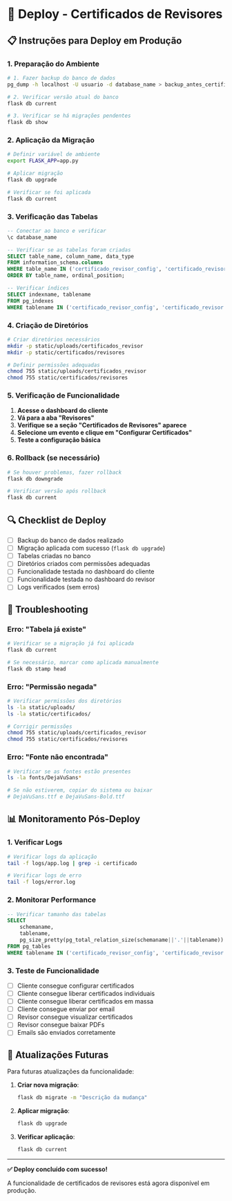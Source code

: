 # 🚀 Deploy - Certificados de Revisores

## 📋 Instruções para Deploy em Produção

### 1. **Preparação do Ambiente**

```bash
# 1. Fazer backup do banco de dados
pg_dump -h localhost -U usuario -d database_name > backup_antes_certificados_revisores.sql

# 2. Verificar versão atual do banco
flask db current

# 3. Verificar se há migrações pendentes
flask db show
```

### 2. **Aplicação da Migração**

```bash
# Definir variável de ambiente
export FLASK_APP=app.py

# Aplicar migração
flask db upgrade

# Verificar se foi aplicada
flask db current
```

### 3. **Verificação das Tabelas**

```sql
-- Conectar ao banco e verificar
\c database_name

-- Verificar se as tabelas foram criadas
SELECT table_name, column_name, data_type 
FROM information_schema.columns 
WHERE table_name IN ('certificado_revisor_config', 'certificado_revisor')
ORDER BY table_name, ordinal_position;

-- Verificar índices
SELECT indexname, tablename 
FROM pg_indexes 
WHERE tablename IN ('certificado_revisor_config', 'certificado_revisor');
```

### 4. **Criação de Diretórios**

```bash
# Criar diretórios necessários
mkdir -p static/uploads/certificados_revisor
mkdir -p static/certificados/revisores

# Definir permissões adequadas
chmod 755 static/uploads/certificados_revisor
chmod 755 static/certificados/revisores
```

### 5. **Verificação de Funcionalidade**

1. **Acesse o dashboard do cliente**
2. **Vá para a aba "Revisores"**
3. **Verifique se a seção "Certificados de Revisores" aparece**
4. **Selecione um evento e clique em "Configurar Certificados"**
5. **Teste a configuração básica**

### 6. **Rollback (se necessário)**

```bash
# Se houver problemas, fazer rollback
flask db downgrade

# Verificar versão após rollback
flask db current
```

## 🔍 Checklist de Deploy

- [ ] Backup do banco de dados realizado
- [ ] Migração aplicada com sucesso (`flask db upgrade`)
- [ ] Tabelas criadas no banco
- [ ] Diretórios criados com permissões adequadas
- [ ] Funcionalidade testada no dashboard do cliente
- [ ] Funcionalidade testada no dashboard do revisor
- [ ] Logs verificados (sem erros)

## 🚨 Troubleshooting

### Erro: "Tabela já existe"
```bash
# Verificar se a migração já foi aplicada
flask db current

# Se necessário, marcar como aplicada manualmente
flask db stamp head
```

### Erro: "Permissão negada"
```bash
# Verificar permissões dos diretórios
ls -la static/uploads/
ls -la static/certificados/

# Corrigir permissões
chmod 755 static/uploads/certificados_revisor
chmod 755 static/certificados/revisores
```

### Erro: "Fonte não encontrada"
```bash
# Verificar se as fontes estão presentes
ls -la fonts/DejaVuSans*

# Se não estiverem, copiar do sistema ou baixar
# DejaVuSans.ttf e DejaVuSans-Bold.ttf
```

## 📊 Monitoramento Pós-Deploy

### 1. **Verificar Logs**
```bash
# Verificar logs da aplicação
tail -f logs/app.log | grep -i certificado

# Verificar logs de erro
tail -f logs/error.log
```

### 2. **Monitorar Performance**
```sql
-- Verificar tamanho das tabelas
SELECT 
    schemaname,
    tablename,
    pg_size_pretty(pg_total_relation_size(schemaname||'.'||tablename)) as size
FROM pg_tables 
WHERE tablename IN ('certificado_revisor_config', 'certificado_revisor');
```

### 3. **Teste de Funcionalidade**
- [ ] Cliente consegue configurar certificados
- [ ] Cliente consegue liberar certificados individuais
- [ ] Cliente consegue liberar certificados em massa
- [ ] Cliente consegue enviar por email
- [ ] Revisor consegue visualizar certificados
- [ ] Revisor consegue baixar PDFs
- [ ] Emails são enviados corretamente

## 🔄 Atualizações Futuras

Para futuras atualizações da funcionalidade:

1. **Criar nova migração**:
   ```bash
   flask db migrate -m "Descrição da mudança"
   ```

2. **Aplicar migração**:
   ```bash
   flask db upgrade
   ```

3. **Verificar aplicação**:
   ```bash
   flask db current
   ```

---

**✅ Deploy concluído com sucesso!**

A funcionalidade de certificados de revisores está agora disponível em produção.

